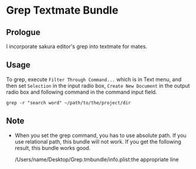 Grep Textmate Bundle
====================

## Prologue

I incorporate sakura editor's grep into textmate for mates.

## Usage

To grep, execute `Filter Through Command...` which is in Text menu, and then set `Selection` in the input radio box, `Create New Document` in the output radio box and following command in the command input field.

    grep -r "search word" ~/path/to/the/project/dir

## Note

* When you set the grep command, you has to use absolute path. If you use relational path, this bundle will not work. If you get the following result, this bundle works good.

    /Users/name/Desktop/Grep.tmbundle/info.plist:the appropriate line

